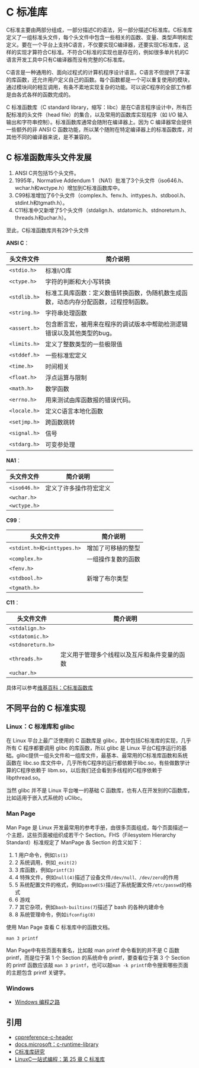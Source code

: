 # C 标准库

C标准主要由两部分组成，一部分描述C的语法，另一部分描述C标准库。C标准库定义了一组标准头文件，每个头文件中包含一些相关的函数、变量、类型声明和宏定义。要在一个平台上支持C语言，不仅要实现C编译器，还要实现C标准库，这样的实现才算符合C标准。不符合C标准的实现也是存在的，例如很多单片机的C语言开发工具中只有C编译器而没有完整的C标准库。

C语言是一种通用的、面向过程式的计算机程序设计语言。C语言不但提供了丰富的库函数，还允许用户定义自己的函数。每个函数都是一个可以重复使用的模块，通过模块间的相互调用，有条不紊地实现复杂的功能。可以说C程序的全部工作都是由各式各样的函数完成的。

C 标准函数库（C standard library，缩写：libc）是在C语言程序设计中，所有匹配标准的头文件（head file）的集合，以及常用的函数库实现程序（如 I/O 输入输出和字符串控制）。标准函数库通常会随附在编译器上。因为 C 编译器常会提供一些额外的非 ANSI C 函数功能，所以某个随附在特定编译器上的标准函数库，对其他不同的编译器来说，是不兼容的。

## C 标准函数库头文件发展

1. ANSI C共包括15个头文件。
2. 1995年，Normative Addendum 1 （NA1）批准了3个头文件（iso646.h、wchar.h和wctype.h）增加到C标准函数库中。
3. C99标准增加了6个头文件（complex.h、fenv.h、inttypes.h、stdbool.h、stdint.h和tgmath.h）。
4. C11标准中又新增了5个头文件（stdalign.h、stdatomic.h、stdnoreturn.h、threads.h和uchar.h）。

至此，C标准函数库共有29个头文件

**ANSI C**：

| 头文件文件 | 简介说明 |
|---|---|
| `<stdio.h>` | 标准I/O库 |
| `<ctype.h>` | 字符的判断和大小写转换 |
| `<stdlib.h>` | 标准工具库函数：定义数值转换函数，伪随机数生成函数，动态内存分配函数，过程控制函数。 |
| `<string.h>` | 字符串处理函数 |
| `<assert.h>` | 包含断言宏，被用来在程序的调试版本中帮助检测逻辑错误以及其他类型的bug。 |
| `<limits.h>` | 定义了整数类型的一些极限值 |
| `<stddef.h>` | 一些标准宏定义 |
| `<time.h>`| 时间相关 |
| `<float.h>`| 浮点运算与限制 |
| `<math.h>` | 数学函数 |
| `<errno.h>` | 用来测试由库函数报的错误代码。 |
| `<locale.h>` | 定义C语言本地化函数 |
| `<setjmp.h>` | 跨函数跳转 |
| `<signal.h>` | 信号|
| `<stdarg.h>` | 可变参处理 |

**NA1**：

| 头文件文件 | 简介说明 |
|---|---|
| `<iso646.h>` |定义了许多操作符宏定义|
| `<wchar.h>` | |
| `<wctype.h>` | |

**C99**：

| 头文件文件 | 简介说明 |
|---|---|
| `<stdint.h>和<inttypes.h>`| 增加了可移植的整型 |
| `<complex.h>` | 一组操作复数的函数|
| `<fenv.h>` | |
| `<stdbool.h>` | 新增了布尔类型 |
| `<tgmath.h>` | |

**C11**：

| 头文件文件 | 简介说明 |
|---|---|
| `<stdalign.h>` | |
| `<stdatomic.h>` | |
| `<stdnoreturn.h>` | |
| `<threads.h>` | 定义用于管理多个线程以及互斥和条件变量的函数 |
| `<uchar.h>` |  |

具体可以参考[维基百科：C标准函数库](https://zh.wikipedia.org/wiki/C%E6%A8%99%E6%BA%96%E5%87%BD%E5%BC%8F%E5%BA%AB)

## 不同平台的 C 标准实现

### Linux：C 标准库和 glibc

在 Linux 平台上最广泛使用的 C 函数库是 glibc，其中包括C标准库的实现，几乎所有 C 程序都要调用 glibc 的库函数，所以 glibc 是 Linux 平台C程序运行的基础。glibc提供一组头文件和一组库文件，最基本、最常用的C标准库函数和系统函数在 libc.so 库文件中，几乎所有C程序的运行都依赖于libc.so，有些做数学计算的C程序依赖于 libm.so，以后我们还会看到多线程的C程序依赖于 libpthread.so。

当然 glibc 并不是 Linux 平台唯一的基础 C 函数库，也有人在开发别的C函数库，比如适用于嵌入式系统的 uClibc。

### Man Page

Man Page 是 Linux 开发最常用的参考手册，由很多页面组成，每个页面描述一个主题，这些页面被组织成若干个 Section。FHS（Filesystem Hierarchy Standard）标准规定了 ManPage 各 Section 的含义如下：

1. 1 用户命令，例如`ls(1)`
2. 2 系统调用，例如`_exit(2)`
3. 3 库函数，例如`printf(3)`
4. 4 特殊文件，例如`null(4)`描述了设备文件`/dev/null、/dev/zero`的作用
5. 5 系统配置文件的格式，例如`passwd(5)`描述了系统配置文件`/etc/passwd`的格式
6. 6 游戏
7. 7 其它杂项，例如`bash-builtins(7`)描述了 bash 的各种内建命令
8. 8 系统管理命令，例如`ifconfig(8)`

使用 Man Page 查看 C 标准库中的函数文档。

```shell
man 3 printf
```

Man Page中有些页面有重名，比如敲 man printf 命令看到的并不是 C 函数 printf，而是位于第 1 个 Section 的系统命令 printf，要查看位于第 3 个 Section 的 printf 函数应该敲 `man 3 printf`，也可以敲`man -k printf`命令搜索哪些页面的主题包含 printf 关键字。

### Windows

- [Windows 编程之路](https://lellansin.wordpress.com/tutorials/windows-%E7%BC%96%E7%A8%8B%E4%B9%8B%E8%B7%AF/)

## 引用

- [cppreference-c-header](https://zh.cppreference.com/w/c/header)
- [docs.microsoft：c-runtime-library](https://docs.microsoft.com/en-us/cpp/c-runtime-library/c-run-time-library-reference?view=vs-2019)
- [C标准库研究](https://lellansin.wordpress.com/tutorials/c-standard-library/)
- [LinuxC一站式编程：第 25 章 C 标准库](https://akaedu.github.io/book/ch25.html)